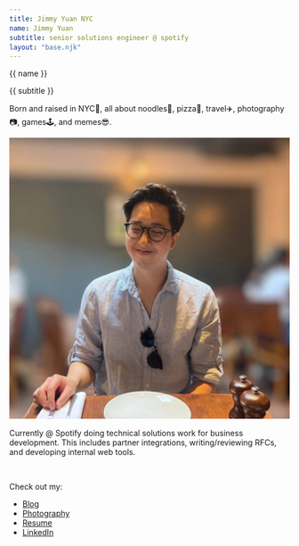 ```yaml
---
title: Jimmy Yuan NYC
name: Jimmy Yuan
subtitle: senior solutions engineer @ spotify
layout: "base.njk"
---
```

<div id = "hero">
    <script src="https://cdnjs.cloudflare.com/ajax/libs/typed.js/2.0.12/typed.min.js"></script>
      <div class = "">
        <span class="l1"></span>
        <span class="l2"></span>
        <span class="l3"></span>
         <div id = "" >
            <div id = "text-box">
               <span id = "typed-strings" > 
                  <span>{{ name }}</span>
               </span>
               <span id="typed" class = "name-text"></span>      
               <p class = "current-text">{{ subtitle }}</p>
            </div>
        <p class = "about-text">Born and raised in NYC🗽, all about noodles🍜, pizza🍕, travel✈️, photography📷, games🕹️, and memes😎.</p>
        <div class = "flex gap-x-4">
            <div>
                <img class = "about-photo" src = "../assets/images/profilepic.jpg">
            </div>
            <div class = "about-content">
                <p>Currently @ Spotify doing technical solutions work for business development. This includes partner integrations, writing/reviewing RFCs, and developing internal web tools.</p>
                <br />
                <p>Check out my: </p>
                <ul class="list-disc menu-list">
                    <li><a class = "link" href="/blog">Blog</a></li>
                    <li><a target = "_blank" class = "link" href="https://www.instagram.com/thejimmyyuan/">Photography</a></li>
                    <li><a target = "_blank" class = "link" href="/assets/jyresume.pdf">Resume</a></li>
                    <li><a target = "_blank" class = "link" href="https://www.linkedin.com/in/thejimmyyuan/">LinkedIn</a></li>
                </ul>
            </div>
        </div>
    </div>
</div>
